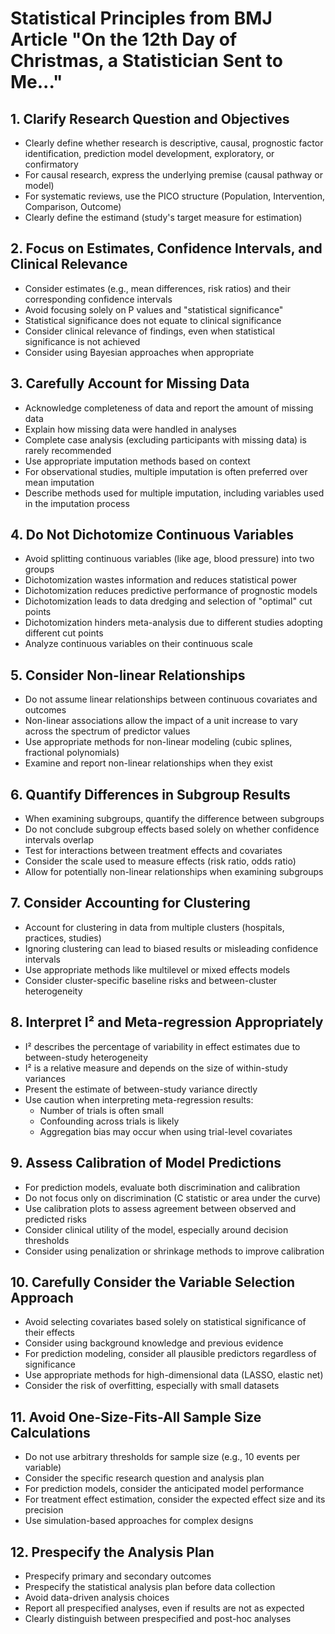 # Statistical Principles from BMJ Article "On the 12th Day of Christmas, a Statistician Sent to Me..."

## 1. Clarify Research Question and Objectives
- Clearly define whether research is descriptive, causal, prognostic factor identification, prediction model development, exploratory, or confirmatory
- For causal research, express the underlying premise (causal pathway or model)
- For systematic reviews, use the PICO structure (Population, Intervention, Comparison, Outcome)
- Clearly define the estimand (study's target measure for estimation)

## 2. Focus on Estimates, Confidence Intervals, and Clinical Relevance
- Consider estimates (e.g., mean differences, risk ratios) and their corresponding confidence intervals
- Avoid focusing solely on P values and "statistical significance"
- Statistical significance does not equate to clinical significance
- Consider clinical relevance of findings, even when statistical significance is not achieved
- Consider using Bayesian approaches when appropriate

## 3. Carefully Account for Missing Data
- Acknowledge completeness of data and report the amount of missing data
- Explain how missing data were handled in analyses
- Complete case analysis (excluding participants with missing data) is rarely recommended
- Use appropriate imputation methods based on context
- For observational studies, multiple imputation is often preferred over mean imputation
- Describe methods used for multiple imputation, including variables used in the imputation process

## 4. Do Not Dichotomize Continuous Variables
- Avoid splitting continuous variables (like age, blood pressure) into two groups
- Dichotomization wastes information and reduces statistical power
- Dichotomization reduces predictive performance of prognostic models
- Dichotomization leads to data dredging and selection of "optimal" cut points
- Dichotomization hinders meta-analysis due to different studies adopting different cut points
- Analyze continuous variables on their continuous scale

## 5. Consider Non-linear Relationships
- Do not assume linear relationships between continuous covariates and outcomes
- Non-linear associations allow the impact of a unit increase to vary across the spectrum of predictor values
- Use appropriate methods for non-linear modeling (cubic splines, fractional polynomials)
- Examine and report non-linear relationships when they exist

## 6. Quantify Differences in Subgroup Results
- When examining subgroups, quantify the difference between subgroups
- Do not conclude subgroup effects based solely on whether confidence intervals overlap
- Test for interactions between treatment effects and covariates
- Consider the scale used to measure effects (risk ratio, odds ratio)
- Allow for potentially non-linear relationships when examining subgroups

## 7. Consider Accounting for Clustering
- Account for clustering in data from multiple clusters (hospitals, practices, studies)
- Ignoring clustering can lead to biased results or misleading confidence intervals
- Use appropriate methods like multilevel or mixed effects models
- Consider cluster-specific baseline risks and between-cluster heterogeneity

## 8. Interpret I² and Meta-regression Appropriately
- I² describes the percentage of variability in effect estimates due to between-study heterogeneity
- I² is a relative measure and depends on the size of within-study variances
- Present the estimate of between-study variance directly
- Use caution when interpreting meta-regression results:
  - Number of trials is often small
  - Confounding across trials is likely
  - Aggregation bias may occur when using trial-level covariates

## 9. Assess Calibration of Model Predictions
- For prediction models, evaluate both discrimination and calibration
- Do not focus only on discrimination (C statistic or area under the curve)
- Use calibration plots to assess agreement between observed and predicted risks
- Consider clinical utility of the model, especially around decision thresholds
- Consider using penalization or shrinkage methods to improve calibration

## 10. Carefully Consider the Variable Selection Approach
- Avoid selecting covariates based solely on statistical significance of their effects
- Consider using background knowledge and previous evidence
- For prediction modeling, consider all plausible predictors regardless of significance
- Use appropriate methods for high-dimensional data (LASSO, elastic net)
- Consider the risk of overfitting, especially with small datasets

## 11. Avoid One-Size-Fits-All Sample Size Calculations
- Do not use arbitrary thresholds for sample size (e.g., 10 events per variable)
- Consider the specific research question and analysis plan
- For prediction models, consider the anticipated model performance
- For treatment effect estimation, consider the expected effect size and its precision
- Use simulation-based approaches for complex designs

## 12. Prespecify the Analysis Plan
- Prespecify primary and secondary outcomes
- Prespecify the statistical analysis plan before data collection
- Avoid data-driven analysis choices
- Report all prespecified analyses, even if results are not as expected
- Clearly distinguish between prespecified and post-hoc analyses
